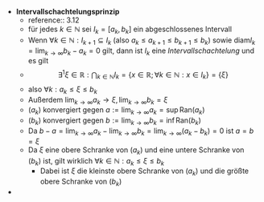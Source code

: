 - **Intervallschachtelungsprinzip**
	- reference:: 3.12
	- für jedes $k\in\mathbb{N}$ sei $I_{k}=\left\lbrack a_{k},b_{k}\right\rbrack$ ein abgeschlossenes Intervall
	- Wenn $\forall k\in\mathbb{N}:I_{k+1}\subseteq I_{k}$ (also $a_{k}\leq a_{k+1}\leq b_{k+1}\leq b_{k}$) sowie $\text{diam}I_{k}=\lim_{k\rightarrow\infty}b_{k}-a_{k}=0$ gilt, dann ist $I_{k}$ eine *Intervallschachtelung* und es gilt
	- $$\exists^1\xi\in\mathbb{R}:\bigcap_{k\in\mathbb{N}}I_{k}=\left\lbrace x\in\mathbb{R};\forall k\in\mathbb{N}:x\in I_{k}\right\rbrace=\left\lbrace\xi\right\rbrace$$
	- also $\forall k:a_{k}\leq\xi\leq b_{k}$
	- Außerdem $\lim_{k\rightarrow\infty}a_{k}\rightarrow\xi,\lim_{k\rightarrow\infty}b_{k}=\xi$
	- $\left(a_{k}\right)$ konvergiert gegen $a:=\lim_{k\rightarrow\infty}a_{k}=\sup\text{Ran}\left(a_{k}\right)$
	- $\left(b_{k}\right)$ konvergiert gegen $b:=\lim_{k\rightarrow\infty}b_{k}=\inf\text{Ran}\left(b_{k}\right)$
	- Da $b-a=\lim_{k\rightarrow\infty}a_{k}-\lim_{k\rightarrow\infty}b_{k}=\lim_{k\rightarrow\infty}\left(a_{k}-b_{k}\right)=0$ ist $a=b=\xi$
	- Da $\xi$ eine obere Schranke von $\left(a_{k}\right)$ und eine untere Schranke von $\left(b_{k}\right)$ ist, gilt wirklich $\forall k\in\mathbb{N}:a_{k}\leq\xi\leq b_{k}$
		- Dabei ist $\xi$ die kleinste obere Schranke von $\left(a_{k}\right)$ und die größte obere Schranke von $\left(b_{k}\right)$
-